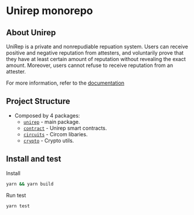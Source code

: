 # Unirep monorepo

## About Unirep

UniRep is a private and nonrepudiable repuation system. Users can receive positive and negative reputation from attesters, and voluntarily prove that they have at least certain amount of reputation without revealing the exact amount. Moreover, users cannot refuse to receive reputation from an attester.

For more information, refer to the [documentation](https://vivi432.gitbook.io/unirep/)

## Project Structure

-   Composed by 4 packages:
    -   [`unirep`](./packages/unirep/) - main package.
    -   [`contract`](./packages/contracts/) - Unirep smart contracts.
    -   [`circuits`](./packages/circuits/) - Circom libaries.
    -   [`crypto`](./packages/crypto) - Crypto utils.

## Install and test

Install

```bash
yarn && yarn build
```

Run test

```bash
yarn test
```
